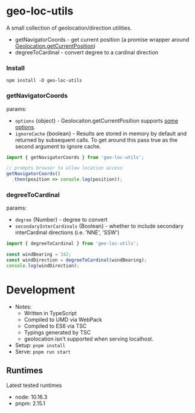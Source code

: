 # geo-loc-utils

A small collection of geolocation/direction utilities.

* getNavigatorCoords - get current position (a promise wrapper around [Geolocation.getCurrentPosition](https://developer.mozilla.org/en-US/docs/Web/API/Geolocation/getCurrentPosition))
* degreeToCardinal - convert degree to a cardinal direction

### Install

`npm install -D geo-loc-utils`

### getNavigatorCoords

params:
  * `options` {object} - Geolocaiton.getCurrentPosition supports [some options](https://developer.mozilla.org/en-US/docs/Web/API/PositionOptions).
  * `ignoreCache` {boolean} - Results are stored in memory by default and returned by subsequent calls. To get around this pass true as the second argument to ignore cache.

```js
import { getNavigatorCoords } from 'geo-loc-utils';

// prompts browser to allow location access
getNavigatorCoords()
  .then(position => console.log(position));
```

### degreeToCardinal

params:
 * `degree` {Number} - degree to convert
 * `secondaryInterCardinals` {Boolean} - whether to include secondary interCardinal directions (i.e. 'NNE', 'SSW')

```js
import { degreeToCardinal } from 'geo-loc-utils';

const windBearing = 342;
const windDirection = degreeToCardinal(windBearing);
console.log(windDirection);
```

# Development

- Notes:
  - Written in TypeScript
  - Compiled to UMD via WebPack
  - Compiled to ES6 via TSC
  - Typings generated by TSC
  - geolocation isn't supported when serving localhost.
- Setup: `pnpm install`
- Serve: `pnpm run start`

## Runtimes

Latest tested runtimes

- node: 10.16.3
- pnpm: 2.15.1
